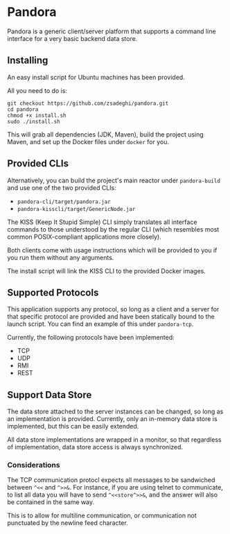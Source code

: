 # Pandora

Pandora is a generic client/server platform that supports a command line interface for a very basic
backend data store.

## Installing

An easy install script for Ubuntu machines has been provided.

All you need to do is:

    git checkout https://github.com/zsadeghi/pandora.git
    cd pandora
    chmod +x install.sh
    sudo ./install.sh

This will grab all dependencies (JDK, Maven), build the project using Maven, and set up the
Docker files under `docker` for you.

## Provided CLIs

Alternatively, you can build the project's main reactor under `pandora-build` and use one of the
two provided CLIs:

* `pandora-cli/target/pandora.jar`
* `pandora-kisscli/target/GenericNode.jar`

The KISS (Keep It Stupid Simple) CLI simply translates all interface commands to those understood
by the regular CLI (which resembles most common POSIX-compliant applications more closely).

Both clients come with usage instructions which will be provided to you if you run them without any
arguments.

The install script will link the KISS CLI to the provided Docker images.

## Supported Protocols

This application supports any protocol, so long as a client and a server for that specific protocol are provided
and have been statically bound to the launch script. You can find an example of this under `pandora-tcp`.

Currently, the following protocols have been implemented:

* TCP
* UDP
* RMI
* REST

## Support Data Store

The data store attached to the server instances can be changed, so long as an implementation is provided. Currently,
only an in-memory data store is implemented, but this can be easily extended.

All data store implementations are wrapped in a monitor, so that regardless of implementation, data store access
is always synchronized.

### Considerations

The TCP communication protocl expects all messages to be sandwiched between `^<<` and `^>>&`. For instance, if you are
using telnet to communicate, to list all data you will have to send `^<<store^>>&`, and the answer will also be contained
in the same way.

This is to allow for multiline communication, or communication not punctuated by the newline feed character.